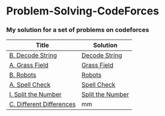 # Problem-Solving-CodeForces
### My solution for a set of problems on codeforces

Title | Solution 
--- | --- 
[B. Decode String](https://codeforces.com/problemset/problem/1729/B) | [Decode String](https://github.com/MaiElkhodery/Problem-Solving-CodeForces/blob/main/CodeForces/Decode%20String.java)
[A. Grass Field](https://codeforces.com/problemset/problem/1701/A) | [Grass Field](https://github.com/MaiElkhodery/Problem-Solving-CodeForces/blob/main/CodeForces/GrassField.java)
[B. Robots](https://codeforces.com/problemset/problem/1680/B) | [Robots](https://github.com/MaiElkhodery/Problem-Solving-CodeForces/blob/main/CodeForces/Robots.java)
[A. Spell Check](https://codeforces.com/problemset/problem/1722/A) | [Spell Check](https://github.com/MaiElkhodery/Problem-Solving-CodeForces/blob/main/CodeForces/Spell%20Check.java)
[I. Split the Number](https://codeforces.com/gym/101810/problem/I) | [Split the Number](https://github.com/MaiElkhodery/Problem-Solving-CodeForces/blob/main/CodeForces/SplitNumber.java)
[C. Different Differences](https://codeforces.com/problemset/problem/1772/C) | mm
